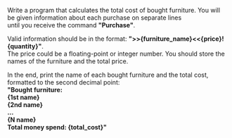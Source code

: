 Write a program that calculates the total cost of bought furniture. You will be given information about each purchase on separate lines     
until you receive the command **"Purchase"**.   

Valid information should be in the format: **">>{furniture_name}<<{price}!{quantity}"**.  
The price could be a floating-point or integer number. You should store the names of the furniture and the total price.   

In the end, print the name of each bought furniture and the total cost, formatted to the second decimal point:  
**"Bought furniture:**  
**{1st name}**  
**{2nd name}**  
**…**  
**{N name}**  
**Total money spend: {total_cost}"**  
